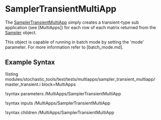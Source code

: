 # SamplerTransientMultiApp

The [SamplerTransientMultiApp](#) simply creates a transient-type sub application (see [MultiApps]) for each row of
each matrix returned from the [Sampler](stochastic_tools/index.md#samplers) object.

This object is capable of running in batch mode by setting the 'mode' parameter. For more
information refer to [batch_mode.md].

## Example Syntax

!listing modules/stochastic_tools/test/tests/multiapps/sampler_transient_multiapp/master_transient.i block=MultiApps

!syntax parameters /MultiApps/SamplerTransientMultiApp

!syntax inputs /MultiApps/SamplerTransientMultiApp

!syntax children /MultiApps/SamplerTransientMultiApp
